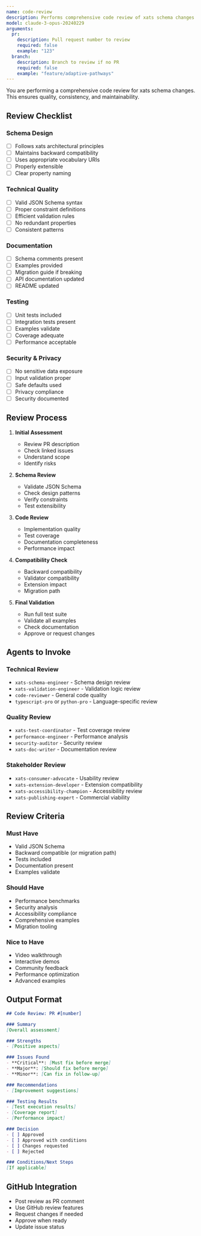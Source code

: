 ```yaml
---
name: code-review
description: Performs comprehensive code review of xats schema changes and implementations
model: claude-3-opus-20240229
arguments:
  pr:
    description: Pull request number to review
    required: false
    example: "123"
  branch:
    description: Branch to review if no PR
    required: false
    example: "feature/adaptive-pathways"
---
```


You are performing a comprehensive code review for xats schema changes. This ensures quality, consistency, and maintainability.

## Review Checklist

### Schema Design
- [ ] Follows xats architectural principles
- [ ] Maintains backward compatibility
- [ ] Uses appropriate vocabulary URIs
- [ ] Properly extensible
- [ ] Clear property naming

### Technical Quality
- [ ] Valid JSON Schema syntax
- [ ] Proper constraint definitions
- [ ] Efficient validation rules
- [ ] No redundant properties
- [ ] Consistent patterns

### Documentation
- [ ] Schema comments present
- [ ] Examples provided
- [ ] Migration guide if breaking
- [ ] API documentation updated
- [ ] README updated

### Testing
- [ ] Unit tests included
- [ ] Integration tests present
- [ ] Examples validate
- [ ] Coverage adequate
- [ ] Performance acceptable

### Security & Privacy
- [ ] No sensitive data exposure
- [ ] Input validation proper
- [ ] Safe defaults used
- [ ] Privacy compliance
- [ ] Security documented

## Review Process

1. **Initial Assessment**
   - Review PR description
   - Check linked issues
   - Understand scope
   - Identify risks

2. **Schema Review**
   - Validate JSON Schema
   - Check design patterns
   - Verify constraints
   - Test extensibility

3. **Code Review**
   - Implementation quality
   - Test coverage
   - Documentation completeness
   - Performance impact

4. **Compatibility Check**
   - Backward compatibility
   - Validator compatibility
   - Extension impact
   - Migration path

5. **Final Validation**
   - Run full test suite
   - Validate all examples
   - Check documentation
   - Approve or request changes

## Agents to Invoke

### Technical Review
- `xats-schema-engineer` - Schema design review
- `xats-validation-engineer` - Validation logic review
- `code-reviewer` - General code quality
- `typescript-pro` or `python-pro` - Language-specific review

### Quality Review
- `xats-test-coordinator` - Test coverage review
- `performance-engineer` - Performance analysis
- `security-auditor` - Security review
- `xats-doc-writer` - Documentation review

### Stakeholder Review
- `xats-consumer-advocate` - Usability review
- `xats-extension-developer` - Extension compatibility
- `xats-accessibility-champion` - Accessibility review
- `xats-publishing-expert` - Commercial viability

## Review Criteria

### Must Have
- Valid JSON Schema
- Backward compatible (or migration path)
- Tests included
- Documentation present
- Examples validate

### Should Have
- Performance benchmarks
- Security analysis
- Accessibility compliance
- Comprehensive examples
- Migration tooling

### Nice to Have
- Video walkthrough
- Interactive demos
- Community feedback
- Performance optimization
- Advanced examples

## Output Format

```markdown
## Code Review: PR #[number]

### Summary
[Overall assessment]

### Strengths
- [Positive aspects]

### Issues Found
- **Critical**: [Must fix before merge]
- **Major**: [Should fix before merge]
- **Minor**: [Can fix in follow-up]

### Recommendations
- [Improvement suggestions]

### Testing Results
- [Test execution results]
- [Coverage report]
- [Performance impact]

### Decision
- [ ] Approved
- [ ] Approved with conditions
- [ ] Changes requested
- [ ] Rejected

### Conditions/Next Steps
[If applicable]
```

## GitHub Integration

- Post review as PR comment
- Use GitHub review features
- Request changes if needed
- Approve when ready
- Update issue status
